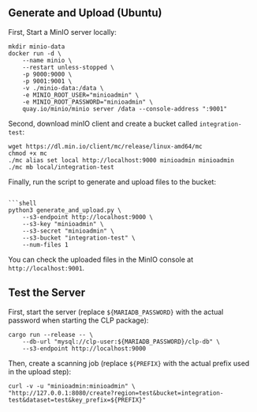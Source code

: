 ## Generate and Upload (Ubuntu)

First, Start a MinIO server locally:

```shell
mkdir minio-data
docker run -d \
    --name minio \
    --restart unless-stopped \
    -p 9000:9000 \
    -p 9001:9001 \
    -v ./minio-data:/data \
    -e MINIO_ROOT_USER="minioadmin" \
    -e MINIO_ROOT_PASSWORD="minioadmin" \
    quay.io/minio/minio server /data --console-address ":9001"
```

Second, download minIO client and create a bucket called `integration-test`:

```shell
wget https://dl.min.io/client/mc/release/linux-amd64/mc
chmod +x mc
./mc alias set local http://localhost:9000 minioadmin minioadmin
./mc mb local/integration-test
```

Finally, run the script to generate and upload files to the bucket:
```

```shell
python3 generate_and_upload.py \
    --s3-endpoint http://localhost:9000 \
    --s3-key "minioadmin" \
    --s3-secret "minioadmin" \
    --s3-bucket "integration-test" \
    --num-files 1
```

You can check the uploaded files in the MinIO console at `http://localhost:9001`.

## Test the Server

First, start the server (replace `${MARIADB_PASSWORD}` with the actual password when starting the
CLP package):

```shell
cargo run --release -- \
    --db-url "mysql://clp-user:${MARIADB_PASSWORD}/clp-db" \
    --s3-endpoint http://localhost:9000
```

Then, create a scanning job (replace `${PREFIX}` with the actual prefix used in the upload step):

```shell
curl -v -u "minioadmin:minioadmin" \
"http://127.0.0.1:8080/create?region=test&bucket=integration-test&dataset=test&key_prefix=${PREFIX}"
```
